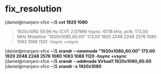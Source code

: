 # fix_resolution

[daniel@manjaro-xfce ~]$ **cvt 1920 1080**
> 1920x1080 59.96 Hz (CVT 2.07M9) hsync: 67.16 kHz; pclk: 173.00 MHz
Modeline "1920x1080_60.00"  173.00  1920 2048 2248 2576  1080 1083 1088 1120 -hsync +vsync

[daniel@manjaro-xfce ~]$ **xrandr --newmode "1920x1080_60.00"  173.00  1920 2048 2248 2576  1080 1083 1088 1120 -hsync +vsync**
[daniel@manjaro-xfce ~]$ **xrandr --addmode Virtual1 1920x1080_60.00**
[daniel@manjaro-xfce ~]$ **xrandr -s 1920x1080**
